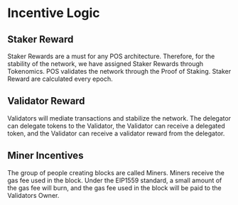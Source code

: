 # Incentive Logic

## Staker Reward

Staker Rewards are a must for any POS architecture. Therefore, for the stability of the network, we have assigned Staker Rewards through Tokenomics. POS validates the network through the Proof of Staking. Staker Reward are calculated every epoch.

## Validator Reward

Validators will mediate transactions and stabilize the network.
The delegator can delegate tokens to the Validator, the Validator can receive a delegated token, and the Validator can receive a validator reward from the delegator. 

## Miner Incentives 

The group of people creating blocks are called Miners. Miners receive the gas fee used in the block. Under the EIP1559 standard, a small amount of the gas fee will burn, and the gas fee used in the block will be paid to the Validators Owner.